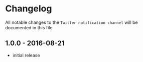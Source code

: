 # Changelog

All notable changes to the `Twitter notification channel` will be documented in this file

## 1.0.0 - 2016-08-21

- initial release
